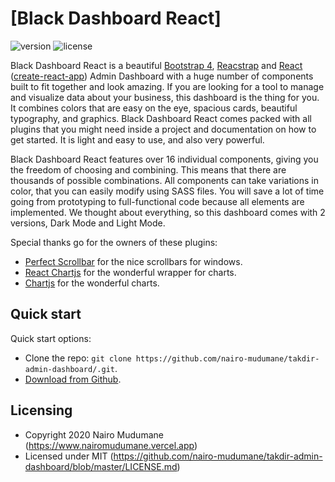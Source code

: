 # [Black Dashboard React]

![version](https://img.shields.io/badge/version-0.0.0-blue.svg) ![license](https://img.shields.io/badge/license-MIT-blue.svg)


Black Dashboard React is a beautiful [Bootstrap 4](http://getbootstrap.com/), [Reacstrap](https://reactstrap.github.io/) and [React](https://reactjs.org/) ([create-react-app](https://github.com/facebook/create-react-app)) Admin Dashboard with a huge number of components built to fit together and look amazing. If you are looking for a tool to manage and visualize data about your business, this dashboard is the thing for you. It combines colors that are easy on the eye, spacious cards, beautiful typography, and graphics.
Black Dashboard React comes packed with all plugins that you might need inside a project and documentation on how to get started. It is light and easy to use, and also very powerful.

Black Dashboard React features over 16 individual components, giving you the freedom of choosing and combining. This means that there are thousands of possible combinations. All components can take variations in color, that you can easily modify using SASS files. You will save a lot of time going from prototyping to full-functional code because all elements are implemented.
We thought about everything, so this dashboard comes with 2 versions, Dark Mode and Light Mode.

Special thanks go for the owners of these plugins:
- [Perfect Scrollbar](http://utatti.github.io/perfect-scrollbar/) for the nice scrollbars for windows.
- [React Chartjs](http://jerairrest.github.io/react-chartjs-2/) for the wonderful wrapper for charts.
- [Chartjs](https://www.chartjs.org/) for the wonderful charts.

## Quick start

Quick start options:

- Clone the repo: `git clone https://github.com/nairo-mudumane/takdir-admin-dashboard/.git`.
- [Download from Github](https://github.com/nairo-mudumane/takdir-admin-dashboard/archive/master.zip).

## Licensing

- Copyright 2020 Nairo Mudumane (https://www.nairomudumane.vercel.app)
- Licensed under MIT (https://github.com/nairo-mudumane/takdir-admin-dashboard/blob/master/LICENSE.md)